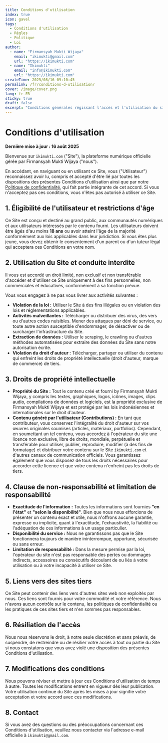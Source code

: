 ```yaml
---
title: Conditions d'utilisation
index: true
icon: gavel
tags:
  - Conditions d'utilisation
  - Règles
  - Politique
  - Loi
author:
  - name: "Firmansyah Mukti Wijaya"
    email: "ikimukti@gmail.com"
    url: "https://ikimukti.com"
  - name: "Ikimukti"
    email: "info@ikimukti.com"
    url: "https://ikimukti.com"
createTime: 2025/08/16 09:10:45
permalink: /fr/conditions-d-utilisation/
cover: /image/cover.png
lang: fr-FR
sticky: true
draft: false
excerpt: "Conditions générales régissant l'accès et l'utilisation du site web ikimukti.com, y compris les droits et obligations des utilisateurs."
---
```


# Conditions d'utilisation

**Dernière mise à jour : 16 août 2025**

Bienvenue sur `ikimukti.com` ("Site"), la plateforme numérique officielle gérée par Firmansyah Mukti Wijaya ("nous").

En accédant, en naviguant ou en utilisant ce Site, vous ("Utilisateur") reconnaissez avoir lu, compris et accepté d'être lié par toutes les dispositions des présentes Conditions d'utilisation ainsi que par notre [Politique de confidentialité](./politique-de-confidentialite.md), qui fait partie intégrante de cet accord. Si vous n'acceptez pas ces conditions, vous n'êtes pas autorisé à utiliser ce Site.

## 1. Éligibilité de l'utilisateur et restrictions d'âge
Ce Site est conçu et destiné au grand public, aux communautés numériques et aux utilisateurs intéressés par le contenu fourni. Les utilisateurs doivent être âgés d'au moins **18 ans** ou avoir atteint l'âge de la majorité conformément aux lois applicables dans leur juridiction. Si vous êtes plus jeune, vous devez obtenir le consentement d'un parent ou d'un tuteur légal qui acceptera ces Conditions en votre nom.

## 2. Utilisation du Site et conduite interdite
Il vous est accordé un droit limité, non exclusif et non transférable d'accéder et d'utiliser ce Site uniquement à des fins personnelles, non commerciales et éducatives, conformément à sa fonction prévue.

Vous vous engagez à ne pas vous livrer aux activités suivantes :
- **Violation de la loi :** Utiliser le Site à des fins illégales ou en violation des lois et réglementations applicables.
- **Activités malveillantes :** Télécharger ou distribuer des virus, des vers ou d'autres codes nuisibles. Mener des attaques par déni de service, ou toute autre action susceptible d'endommager, de désactiver ou de surcharger l'infrastructure du Site.
- **Extraction de données :** Utiliser le scraping, le crawling ou d'autres méthodes automatisées pour extraire des données du Site sans notre autorisation écrite.
- **Violation du droit d'auteur :** Télécharger, partager ou utiliser du contenu qui enfreint les droits de propriété intellectuelle (droit d'auteur, marque de commerce) de tiers.

## 3. Droits de propriété intellectuelle
- **Propriété du Site :** Tout le contenu créé et fourni by Firmansyah Mukti Wijaya, y compris les textes, graphiques, logos, icônes, images, clips audio, compilations de données et logiciels, est la propriété exclusive de Firmansyah Mukti Wijaya et est protégé par les lois indonésiennes et internationales sur le droit d'auteur.
- **Contenu généré par l'utilisateur (Contributions) :** En tant que contributeur, vous conservez l'intégralité du droit d'auteur sur vos œuvres originales soumises (articles, matériaux, portfolios). Cependant, en soumettant un tel contenu, vous accordez à l'opérateur du site une licence non exclusive, libre de droits, mondiale, perpétuelle et transférable pour utiliser, publier, reproduire, modifier (à des fins de formatage) et distribuer votre contenu sur le Site `ikimukti.com` et d'autres canaux de communication officiels. Vous garantissez également que vous disposez de tous les droits nécessaires pour accorder cette licence et que votre contenu n'enfreint pas les droits de tiers.

## 4. Clause de non-responsabilité et limitation de responsabilité
- **Exactitude de l'information :** Toutes les informations sont fournies **"en l'état"** et **"selon la disponibilité"**. Bien que nous nous efforcions de présenter un contenu exact et utile, nous n'offrons aucune garantie, expresse ou implicite, quant à l'exactitude, l'exhaustivité, la fiabilité ou l'adéquation de ces informations à un usage particulier.
- **Disponibilité du service :** Nous ne garantissons pas que le Site fonctionnera toujours de manière ininterrompue, opportune, sécurisée ou sans erreur.
- **Limitation de responsabilité :** Dans la mesure permise par la loi, l'opérateur du site n'est pas responsable des pertes ou dommages indirects, accessoires ou consécutifs découlant de ou liés à votre utilisation ou à votre incapacité à utiliser ce Site.

## 5. Liens vers des sites tiers
Ce Site peut contenir des liens vers d'autres sites web non exploités par nous. Ces liens sont fournis pour votre commodité et votre référence. Nous n'avons aucun contrôle sur le contenu, les politiques de confidentialité ou les pratiques de ces sites tiers et n'en sommes pas responsables.

## 6. Résiliation de l'accès
Nous nous réservons le droit, à notre seule discrétion et sans préavis, de suspendre, de restreindre ou de résilier votre accès à tout ou partie du Site si nous constatons que vous avez violé une disposition des présentes Conditions d'utilisation.

## 7. Modifications des conditions
Nous pouvons réviser et mettre à jour ces Conditions d'utilisation de temps à autre. Toutes les modifications entrent en vigueur dès leur publication. Votre utilisation continue du Site après les mises à jour signifie votre acceptation et votre accord avec ces modifications.

## 8. Contact
Si vous avez des questions ou des préoccupations concernant ces Conditions d'utilisation, veuillez nous contacter via l'adresse e-mail officielle à `ikimukti@gmail.com`.